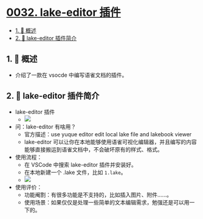 # [0032. lake-editor 插件](https://github.com/Tdahuyou/TNotes.notes/tree/main/notes/0032.%20lake-editor%20%E6%8F%92%E4%BB%B6)

<!-- region:toc -->

- [1. 📝 概述](#1--概述)
- [2. 📒 lake-editor 插件简介](#2--lake-editor-插件简介)

<!-- endregion:toc -->

## 1. 📝 概述

- 介绍了一款在 vsocde 中编写语雀文档的插件。

## 2. 📒 lake-editor 插件简介

- lake-editor 插件
  - ![](https://cdn.jsdelivr.net/gh/Tdahuyou/imgs@main/2024-11-17-22-15-01.png)
- 问：lake-editor 有啥用？
  - 官方描述：use yuque editor edit local lake file and lakebook viewer
  - lake-editor 可以让你在本地能够使用语雀可视化编辑器，并且编写的内容能够直接搬运到语雀文档中，不会破坏原有的样式、格式。
- 使用流程：
  - 在 VSCode 中搜索 lake-editor 插件并安装好。
  - 在本地新建一个 .lake 文件，比如 `1.lake`。
  - ![](https://cdn.jsdelivr.net/gh/Tdahuyou/imgs@main/2024-11-17-22-16-24.png)
- 使用评价：
  - 功能阉割：有很多功能是不支持的，比如插入图片、附件……。
  - 使用场景：如果仅仅是处理一些简单的文本编辑需求，勉强还是可以用一下的。
